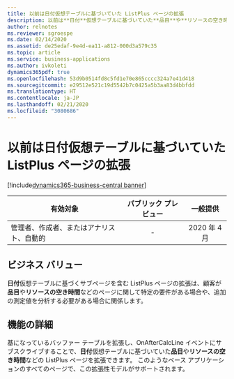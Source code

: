 ```yaml
---
title: 以前は日付仮想テーブルに基づいていた ListPlus ページの拡張
description: 以前は**日付**仮想テーブルに基づいていた**品目**や**リソースの空き時間** などの ListPlus ページを拡張できるようになりました。
author: relnotes
ms.reviewer: sgroespe
ms.date: 02/14/2020
ms.assetid: de25edaf-9e4d-ea11-a812-000d3a579c35
ms.topic: article
ms.service: business-applications
ms.author: ivkoleti
dynamics365pdf: true
ms.openlocfilehash: 53d9b0514fd8c5fd1e70e865cccc324a7e41d418
ms.sourcegitcommit: e29512e521c19d5542b7c0425a5b3aa83d4bbfdd
ms.translationtype: HT
ms.contentlocale: ja-JP
ms.lasthandoff: 02/21/2020
ms.locfileid: "3080686"
---
```

# <a name="extend-listplus-pages-previously-based-on-the-date-virtual-table"></a>以前は日付仮想テーブルに基づいていた ListPlus ページの拡張
[!include[dynamics365-business-central banner](../includes/dynamics365-business-central.md)]

| 有効対象    |  パブリック プレビュー | 一般提供 | 
| ---------- | :----------: |:----------: |
|管理者、作成者、またはアナリスト、自動的|-| 2020 年 4 月|


## <a name="business-value"></a>ビジネス バリュー
<!-- bv start -->
**日付**仮想テーブルに基づくサブページを含む ListPlus ページの拡張は、顧客が**品目**や**リソースの空き時間**などのページに関して特定の要件がある場合や、追加の測定値を分析する必要がある場合に関係します。 
<!-- bv end -->



## <a name="feature-details"></a>機能の詳細
<!--feature detail start -->
基になっているバッファー テーブルを拡張し、OnAfterCalcLine イベントにサブスクライブすることで、**日付**仮想テーブルに基づいていた**品目**や**リソースの空き時間**などの ListPlus ページを拡張できます。 このようなベース アプリケーションのすべてのページで、この拡張性モデルがサポートされます。
<!--feature detail end -->









